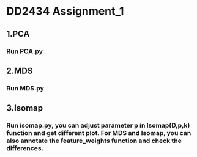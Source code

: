 # DD2434 Assignment_1
## 1.PCA 
### Run PCA.py
## 2.MDS  
### Run MDS.py
## 3.Isomap  
### Run isomap.py, you can adjust parameter p in Isomap(D,p,k) function and get different plot. For MDS and Isomap, you can also annotate the feature_weights function and check the differences.
